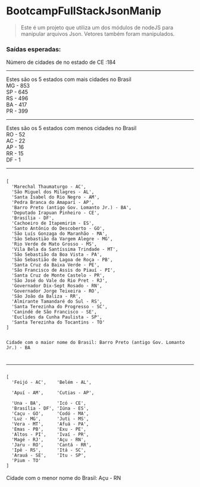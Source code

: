# BootcampFullStackJsonManip
>Este é um projeto que utiliza um dos módulos de nodeJS para manipular arquivos Json. Vetores também foram manipulados. 

<h3>Saídas esperadas:</h3>

Número de cidades de no estado de CE :184
<hr>
Estes são os 5 estados com mais cidades no Brasil<br>
MG - 853<br>
SP - 645<br>
RS - 496<br>
BA - 417<br>
PR - 399<br>
<hr>
Estes são os 5 estados com menos cidades no Brasil<br>
RO - 52<br>
AC - 22<br>
AP - 16<br>
RR - 15<br>
DF - 1<br>
<hr>
<code>
[
  'Marechal Thaumaturgo - AC',
  'São Miguel dos Milagres - AL',
  'Santa Isabel do Rio Negro - AM',
  'Pedra Branca do Amaparí - AP',
  'Barro Preto (antigo Gov. Lomanto Jr.) - BA',
  'Deputado Irapuan Pinheiro - CE',
  'Brasília - DF',
  'Cachoeiro de Itapemirim - ES',
  'Santo Antônio do Descoberto - GO',
  'São Luís Gonzaga do Maranhão - MA',
  'São Sebastião da Vargem Alegre - MG',
  'Rio Verde de Mato Grosso - MS',
  'Vila Bela da Santíssima Trindade - MT',
  'São Sebastião da Boa Vista - PA',
  'São Sebastião de Lagoa de Roça - PB',
  'Santa Cruz da Baixa Verde - PE',
  'São Francisco de Assis do Piauí - PI',
  'Santa Cruz de Monte Castelo - PR',
  'São José do Vale do Rio Pret - RJ',
  'Governador Dix-Sept Rosado - RN',
  'Governador Jorge Teixeira - RO',
  'São João da Baliza - RR',
  'Almirante Tamandaré do Sul - RS',
  'Santa Terezinha do Progresso - SC',
  'Canindé de São Francisco - SE',
  'Euclides da Cunha Paulista - SP',
  'Santa Terezinha do Tocantins - TO'
]

Cidade com o maior nome do Brasil: Barro Preto (antigo Gov. Lomanto Jr.) - BA
<hr>
[
  'Feijó - AC',    'Belém - AL',<br>
  'Apuí - AM',     'Cutias - AP',<br>
  'Una - BA',      'Icó - CE',
  'Brasília - DF', 'Iúna - ES',
  'Caçu - GO',     'Codó - MA',
  'Luz - MG',      'Juti - MS',
  'Vera - MT',     'Afuá - PA',
  'Emas - PB',     'Exu - PE',
  'Altos - PI',    'Ivaí - PR',
  'Magé - RJ',     'Açu - RN',
  'Jaru - RO',     'Cantá - RR',
  'Ipê - RS',      'Itá - SC',
  'Arauá - SE',    'Itu - SP',
  'Pium - TO'
]
</code>
<br>
Cidade com o menor nome do Brasil: Açu - RN
